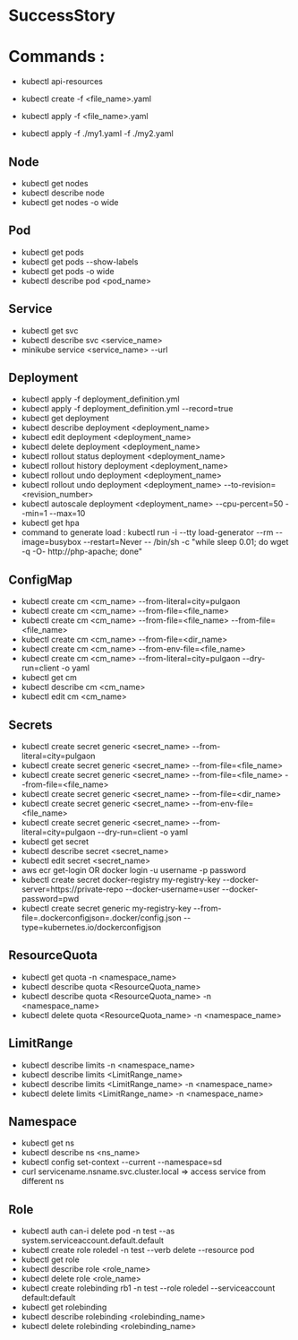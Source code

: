 # SuccessStory

# Commands :

* kubectl api-resources

* kubectl create -f <file_name>.yaml
* kubectl apply -f <file_name>.yaml
* kubectl apply -f ./my1.yaml -f ./my2.yaml

## Node

* kubectl get nodes
* kubectl describe node <nodename>
* kubectl get nodes -o wide  

## Pod

* kubectl get pods
* kubectl get pods --show-labels
* kubectl get pods -o wide
* kubectl describe pod <pod_name>

## Service
  
* kubectl get svc
* kubectl describe svc <service_name>
* minikube service <service_name> --url

## Deployment

* kubectl apply -f deployment_definition.yml
* kubectl apply -f deployment_definition.yml --record=true
* kubectl get deployment
* kubectl describe deployment <deployment_name>
* kubectl edit deployment <deployment_name>
* kubectl delete deployment <deployment_name>
* kubectl rollout status deployment <deployment_name>
* kubectl rollout history deployment <deployment_name>
* kubectl rollout undo deployment <deployment_name>
* kubectl rollout undo deployment <deployment_name> --to-revision=<revision_number>
* kubectl autoscale deployment <deployment_name> --cpu-percent=50 --min=1 --max=10
* kubectl get hpa
* command to generate load : kubectl run -i --tty load-generator --rm --image=busybox --restart=Never -- /bin/sh -c "while sleep 0.01; do wget -q -O- http://php-apache; done"

## ConfigMap
* kubectl create cm <cm_name> --from-literal=city=pulgaon
* kubectl create cm <cm_name> --from-file=<file_name>
* kubectl create cm <cm_name> --from-file=<file_name> --from-file=<file_name>
* kubectl create cm <cm_name> --from-file=<dir_name>
* kubectl create cm <cm_name> --from-env-file=<file_name>
* kubectl create cm <cm_name> --from-literal=city=pulgaon --dry-run=client -o yaml
* kubectl get cm
* kubectl describe cm <cm_name>
* kubectl edit cm <cm_name>  
  
## Secrets
* kubectl create secret generic <secret_name> --from-literal=city=pulgaon
* kubectl create secret generic <secret_name> --from-file=<file_name>
* kubectl create secret generic <secret_name> --from-file=<file_name> --from-file=<file_name>
* kubectl create secret generic <secret_name> --from-file=<dir_name>
* kubectl create secret generic <secret_name> --from-env-file=<file_name>
* kubectl create secret generic <secret_name> --from-literal=city=pulgaon --dry-run=client -o yaml
* kubectl get secret
* kubectl describe secret <secret_name>
* kubectl edit secret <secret_name>
* aws ecr get-login OR docker login -u username -p password
* kubectl create secret docker-registry my-registry-key --docker-server=https://private-repo --docker-username=user --docker-password=pwd
* kubectl create secret generic my-registry-key --from-file=.dockerconfigjson=.docker/config.json --type=kubernetes.io/dockerconfigjson
  
## ResourceQuota
* kubectl get quota -n <namespace_name>
* kubectl describe quota <ResourceQuota_name>
* kubectl describe quota <ResourceQuota_name> -n <namespace_name>
* kubectl delete quota <ResourceQuota_name> -n <namespace_name>
  
## LimitRange
* kubectl describe limits -n <namespace_name>
* kubectl describe limits <LimitRange_name>
* kubectl describe limits <LimitRange_name> -n <namespace_name>
* kubectl delete limits <LimitRange_name> -n <namespace_name>

## Namespace
* kubectl get ns
* kubectl describe ns <ns_name>
* kubectl config set-context --current --namespace=sd
* curl servicename.nsname.svc.cluster.local  => access service from different ns  
  
## Role
* kubectl auth can-i delete pod -n test --as system.serviceaccount.default.default
* kubectl create role roledel -n test --verb delete --resource pod
* kubectl get role
* kubectl describe role <role_name>
* kubectl delete role <role_name>
* kubectl create rolebinding rb1 -n test --role roledel --serviceaccount default:default  
* kubectl get rolebinding
* kubectl describe rolebinding <rolebinding_name>
* kubectl delete rolebinding <rolebinding_name>
  
  
  
